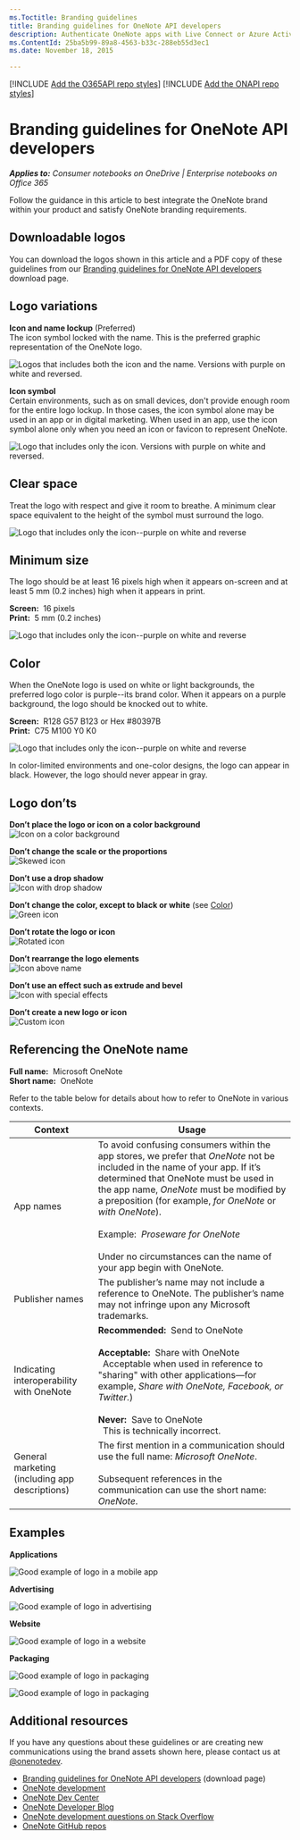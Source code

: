 ```yaml
---
ms.Toctitle: Branding guidelines
title: Branding guidelines for OneNote API developers 
description: Authenticate OneNote apps with Live Connect or Azure Active Directory.
ms.ContentId: 25ba5b99-89a8-4563-b33c-288eb55d3ec1
ms.date: November 18, 2015

---
```

[!INCLUDE [Add the O365API repo styles](../includes/controls/addo365apistyles.xml)]
[!INCLUDE [Add the ONAPI repo styles](../includes/controls/addonapistyles.xml)]

# Branding guidelines for OneNote API developers 
 
*__Applies to:__ Consumer notebooks on OneDrive | Enterprise notebooks on Office 365*

Follow the guidance in this article to best integrate the OneNote brand within your product and satisfy OneNote branding requirements.

<a name="download-logos"></a>
## Downloadable logos
You can download the logos shown in this article and a PDF copy of these guidelines from our [Branding guidelines for OneNote API developers](https://www.microsoft.com/download/details.aspx?id=42977) download page.

<a name="variations"></a>
## Logo variations

**Icon and name lockup** (Preferred)  
The icon symbol locked with the name. This is the preferred graphic representation of the OneNote logo.

  ![Logos that includes both the icon and the name. Versions with purple on white and reversed.](images\onenote\OneNoteLogoBGs.png)

**Icon symbol**  
Certain environments, such as on small devices, don't provide enough room for the entire logo lockup. In those cases, the icon symbol alone may be used in an app or in digital marketing. When used in an app, use the icon symbol alone only when you need an icon or favicon to represent OneNote.

  ![Logo that includes only the icon.  Versions with purple on white and reversed.](images\onenote\OneNoteLogoIcon.png)

<a name="spacing"></a>
## Clear space 
Treat the logo with respect and give it room to breathe. A minimum clear space equivalent to the height of the symbol must surround the logo.

  ![Logo that includes only the icon--purple on white and reverse](images\onenote\OneNoteLogoClearSpace.png)


<a name="size"></a>
## Minimum size 
The logo should be at least 16 pixels high when it appears on-screen and at least 5 mm (0.2 inches) high when it appears in print.

**Screen:**&nbsp;&nbsp;16 pixels  
**Print:**&nbsp;&nbsp;5 mm (0.2 inches) 

  ![Logo that includes only the icon--purple on white and reverse](images\onenote\OneNoteLogoMinSize.png)


<a name="color"></a>
## Color
When the OneNote logo is used on white or light backgrounds, the preferred logo color is purple--its brand color. When it appears on a purple background, the logo should be knocked out to white.

**Screen:**&nbsp;&nbsp;R128 G57 B123 or Hex #80397B  
**Print:**&nbsp;&nbsp;C75 M100 Y0 K0 

  ![Logo that includes only the icon--purple on white and reverse](images\onenote\OneNoteLogoBGs.png)
 
In color-limited environments and one-color designs, the logo can appear in black. However, the logo should never appear in gray.
<!--or white?-->

<a name="do-nots"></a>
## Logo don’ts

**Don’t place the logo or icon on a color background**  
![Icon on a color background](images\onenote\OneNoteLogoDonts1.png)

**Don’t change the scale or the proportions**    
![Skewed icon](images\onenote\OneNoteLogoDonts2.png)

**Don’t use a drop shadow**  
![Icon with drop shadow](images\onenote\OneNoteLogoDonts3.png)

**Don’t change the color, except to black or white** (see [Color](#color))  
![Green icon](images\onenote\OneNoteLogoDonts4.png) 

**Don’t rotate the logo or icon**   
![Rotated icon](images\onenote\OneNoteLogoDonts5.png)

**Don’t rearrange the logo elements**  
![Icon above name](images\onenote\OneNoteLogoDonts6.png)

**Don’t use an effect such as extrude and bevel**  
![Icon with special effects](images\onenote\OneNoteLogoDonts7.png)

**Don’t create a new logo or icon**  
![Custom icon](images\onenote\OneNoteLogoDonts8.png)
 
<a name="name"></a>
## Referencing the OneNote name

**Full name:**&nbsp;&nbsp;Microsoft OneNote  
**Short name:**&nbsp;&nbsp;OneNote
 
Refer to the table below for details about how to refer to OneNote in various contexts.

| Context | Usage |
|------|------|
| App names | To avoid confusing consumers within the app stores, we prefer that *OneNote* not be included in the name of your app. If it’s determined that OneNote must be used in the app name, *OneNote* must be modified by a preposition (for example, *for OneNote* or *with OneNote*).<br /><br />Example:&nbsp;&nbsp;*Proseware for OneNote*<br /><br />Under no circumstances can the name of your app begin with OneNote.
| Publisher names | The publisher’s name may not include a reference to OneNote. The publisher’s name may not infringe upon any Microsoft trademarks. |
| Indicating interoperability with OneNote | **Recommended:**&nbsp;&nbsp;Send to OneNote<br /><br />**Acceptable:**&nbsp;&nbsp;Share with OneNote<br />&nbsp;&nbsp;Acceptable when used in reference to "sharing" with other applications—for example, *Share with OneNote, Facebook, or Twitter.*)<br /><br />**Never:**&nbsp;&nbsp;Save to OneNote<br />&nbsp;&nbsp;This is technically incorrect. |
| General marketing (including app descriptions) | The first mention in a communication should use the full name: *Microsoft OneNote*.<br /><br />Subsequent references in the communication can use the short name: *OneNote*.
 
<a name="examples"></a>
## Examples

**Applications**

![Good example of logo in a mobile app](images\onenote\OneNoteUsageApps.png)


**Advertising**

![Good example of logo in advertising](images\onenote\OneNoteUsageAdvertising.jpg)


**Website**

![Good example of logo in a website](images\onenote\OneNoteUsageWebsite.png)


**Packaging**

![Good example of logo in packaging](images\onenote\OneNoteUsagePackaging1.png)

![Good example of logo in packaging](images\onenote\OneNoteUsagePackaging2.png)


## Additional resources
If you have any questions about these guidelines or are creating new communications using the brand assets shown here, please contact us at [@onenotedev](http://twitter.com/onenotedev).

- [Branding guidelines for OneNote API developers](https://www.microsoft.com/download/details.aspx?id=42977) (download page)
- [OneNote development](../howto/onenote-landing.md)
- [OneNote Dev Center](http://dev.onenote.com/)
- [OneNote Developer Blog](http://go.microsoft.com/fwlink/?LinkID=390183)
- [OneNote development questions on Stack Overflow](http://go.microsoft.com/fwlink/?LinkID=390182) 
- [OneNote GitHub repos](http://go.microsoft.com/fwlink/?LinkID=390178)

